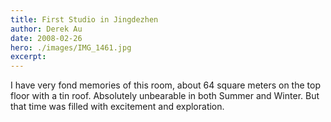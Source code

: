 ```yaml
---
title: First Studio in Jingdezhen
author: Derek Au
date: 2008-02-26
hero: ./images/IMG_1461.jpg
excerpt: 
---
```


I have very fond memories of this room, about 64 square meters on the top floor with a tin roof. Absolutely unbearable in both Summer and Winter. But that time was filled with excitement and exploration.
